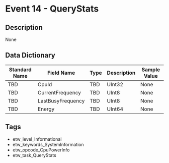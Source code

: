 # Event 14 - QueryStats

## Description
None

## Data Dictionary
|Standard Name|Field Name|Type|Description|Sample Value|
|---|---|---|---|---|
|TBD|CpuId|TBD|UInt32|None|None|
|TBD|CurrentFrequency|TBD|UInt8|None|None|
|TBD|LastBusyFrequency|TBD|UInt8|None|None|
|TBD|Energy|TBD|UInt64|None|None|

## Tags
* etw_level_Informational
* etw_keywords_SystemInformation
* etw_opcode_CpuPowerInfo
* etw_task_QueryStats